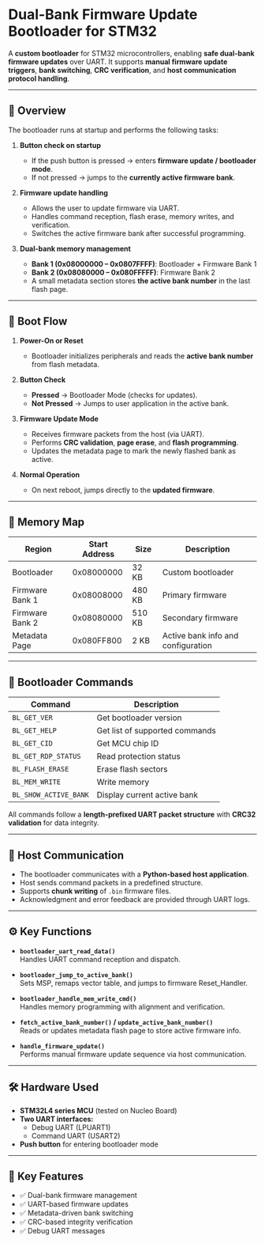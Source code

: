 # Dual-Bank Firmware Update Bootloader for STM32

A **custom bootloader** for STM32 microcontrollers, enabling **safe dual-bank firmware updates** over UART. 
It supports **manual firmware update triggers**, **bank switching**, **CRC verification**, and **host communication protocol handling**.

---

## 🚀 Overview

The bootloader runs at startup and performs the following tasks:
1. **Button check on startup**
   - If the push button is pressed → enters **firmware update / bootloader mode**.
   - If not pressed → jumps to the **currently active firmware bank**.

2. **Firmware update handling**
   - Allows the user to update firmware via UART.
   - Handles command reception, flash erase, memory writes, and verification.
   - Switches the active firmware bank after successful programming.

3. **Dual-bank memory management**
   - **Bank 1 (0x08000000 – 0x0807FFFF)**: Bootloader + Firmware Bank 1  
   - **Bank 2 (0x08080000 – 0x080FFFFF)**: Firmware Bank 2  
   - A small metadata section stores **the active bank number** in the last flash page.

---

## 🧭 Boot Flow

1. **Power-On or Reset**
   - Bootloader initializes peripherals and reads the **active bank number** from flash metadata.

2. **Button Check**
   - **Pressed** → Bootloader Mode (checks for updates).
   - **Not Pressed** → Jumps to user application in the active bank.

3. **Firmware Update Mode**
   - Receives firmware packets from the host (via UART).
   - Performs **CRC validation**, **page erase**, and **flash programming**.
   - Updates the metadata page to mark the newly flashed bank as active.

4. **Normal Operation**
   - On next reboot, jumps directly to the **updated firmware**.

---

## 💾 Memory Map

| Region             | Start Address | Size     | Description |
|--------------------|----------------|-----------|--------------|
| Bootloader         | 0x08000000     | 32 KB     | Custom bootloader |
| Firmware Bank 1    | 0x08008000     | 480 KB    | Primary firmware |
| Firmware Bank 2    | 0x08080000     | 510 KB    | Secondary firmware |
| Metadata Page      | 0x080FF800     | 2 KB      | Active bank info and configuration |

---

## 🔧 Bootloader Commands

| Command | Description |
|----------|-------------|
| `BL_GET_VER` | Get bootloader version |
| `BL_GET_HELP` | Get list of supported commands |
| `BL_GET_CID` | Get MCU chip ID |
| `BL_GET_RDP_STATUS` | Read protection status |
| `BL_FLASH_ERASE` | Erase flash sectors |
| `BL_MEM_WRITE` | Write memory |
| `BL_SHOW_ACTIVE_BANK` | Display current active bank |

All commands follow a **length-prefixed UART packet structure** with **CRC32 validation** for data integrity.

---

## 🧩 Host Communication

- The bootloader communicates with a **Python-based host application**.
- Host sends command packets in a predefined structure.
- Supports **chunk writing** of `.bin` firmware files.
- Acknowledgment and error feedback are provided through UART logs.

---

## ⚙️ Key Functions

- **`bootloader_uart_read_data()`**  
  Handles UART command reception and dispatch.

- **`bootloader_jump_to_active_bank()`**  
  Sets MSP, remaps vector table, and jumps to firmware Reset_Handler.

- **`bootloader_handle_mem_write_cmd()`**  
  Handles memory programming with alignment and verification.

- **`fetch_active_bank_number()` / `update_active_bank_number()`**  
  Reads or updates metadata flash page to store active firmware info.

- **`handle_firmware_update()`**  
  Performs manual firmware update sequence via host communication.

---

## 🛠️ Hardware Used

- **STM32L4 series MCU** (tested on Nucleo Board)
- **Two UART interfaces:**
  - Debug UART (LPUART1)
  - Command UART (USART2)
- **Push button** for entering bootloader mode

---

## 🧠 Key Features

- ✅ Dual-bank firmware management  
- ✅ UART-based firmware updates  
- ✅ Metadata-driven bank switching  
- ✅ CRC-based integrity verification  
- ✅ Debug UART messages
